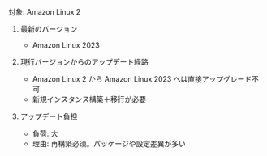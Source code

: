 対象: Amazon Linux 2

1. 最新のバージョン
   - Amazon Linux 2023

2. 現行バージョンからのアップデート経路
   - Amazon Linux 2 から Amazon Linux 2023 へは直接アップグレード不可
   - 新規インスタンス構築＋移行が必要

3. アップデート負担
   - 負荷: 大
   - 理由: 再構築必須。パッケージや設定差異が多い

